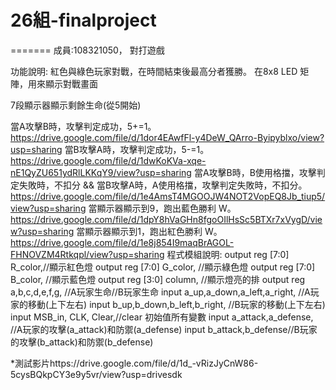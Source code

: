 # 26組-finalproject
=======
成員:108321050，
對打遊戲

功能說明:
紅色與綠色玩家對戰，在時間結束後最高分者獲勝。
在8x8 LED 矩陣，用來顯示對戰畫面

7段顯示器顯示剩餘生命(從5開始)

當A攻擊B時，攻擊判定成功，5+=1。
https://drive.google.com/file/d/1dor4EAwfFl-y4DeW_QArro-Byipyblxo/view?usp=sharing
當B攻擊A時，攻擊判定成功，5-=1。
https://drive.google.com/file/d/1dwKoKVa-xqe-nE1QyZU651ydRlLKKqY9/view?usp=sharing
當A攻擊B時，B使用格擋，攻擊判定失敗時，不扣分 && 當B攻擊A時，A使用格擋，攻擊判定失敗時，不扣分。
https://drive.google.com/file/d/1e4AmsT4MGOOJW4NOT2VopEQ8Jb_tiup5/view?usp=sharing
當顯示器顯示到9，跑出藍色勝利 W。
https://drive.google.com/file/d/1dpY8hVaGHn8fgoOIlHsSc5BTXr7xVygD/view?usp=sharing
當顯示器顯示到1，跑出紅色勝利 W。
https://drive.google.com/file/d/1e8j854I9maqBrAGOL-FHNOVZM4Rtkqpl/view?usp=sharing
程式模組說明:
output reg [7:0] R_color,//顯示紅色燈
output reg [7:0] G_color, //顯示綠色燈
output reg [7:0] B_color, //顯示藍色燈
output reg [3:0] column, //顯示燈亮的排
output reg a,b,c,d,e,f,g, //A玩家生命//B玩家生命
input a_up,a_down,a_left,a_right, //A玩家的移動(上下左右)
input b_up,b_down,b_left,b_right, //B玩家的移動(上下左右)
input MSB_in, CLK, Clear,//clear 初始值所有變數
input a_attack,a_defense, //A玩家的攻擊(a_attack)和防禦(a_defense)
input b_attack,b_defense//B玩家的攻擊(b_attack)和防禦(b_defense)

*測試影片https://drive.google.com/file/d/1d_-vRizJyCnW86-5cysBQkpCY3e9y5vr/view?usp=drivesdk
